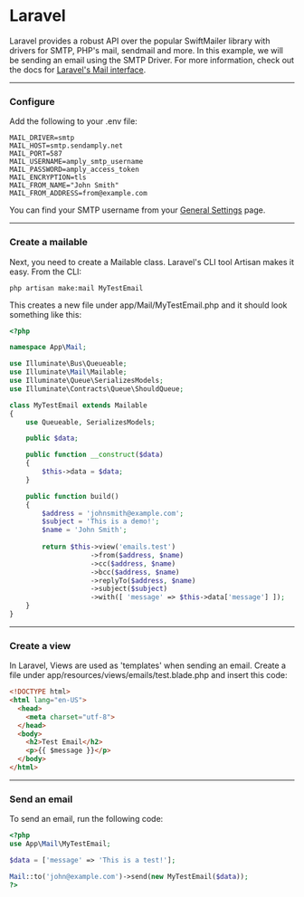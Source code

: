 # Laravel

Laravel provides a robust API over the popular SwiftMailer library with drivers for SMTP, PHP's mail, sendmail and more. In this example, we will be sending an email using the SMTP Driver. For more information, check out the docs for [Laravel's Mail interface](https://laravel.com/docs/7.x/mail).

****

### Configure

Add the following to your .env file:

```
MAIL_DRIVER=smtp
MAIL_HOST=smtp.sendamply.net
MAIL_PORT=587
MAIL_USERNAME=amply_smtp_username
MAIL_PASSWORD=amply_access_token
MAIL_ENCRYPTION=tls
MAIL_FROM_NAME="John Smith"
MAIL_FROM_ADDRESS=from@example.com
```

You can find your SMTP username from your [General Settings](https://sendamply.com/home/settings/general) page.

****

### Create a mailable

Next, you need to create a Mailable class. Laravel's CLI tool Artisan makes it easy. From the CLI:

```
php artisan make:mail MyTestEmail
```

This creates a new file under app/Mail/MyTestEmail.php and it should look something like this:


```php
<?php

namespace App\Mail;

use Illuminate\Bus\Queueable;
use Illuminate\Mail\Mailable;
use Illuminate\Queue\SerializesModels;
use Illuminate\Contracts\Queue\ShouldQueue;

class MyTestEmail extends Mailable
{
    use Queueable, SerializesModels;

    public $data;

    public function __construct($data)
    {
        $this->data = $data;
    }

    public function build()
    {
        $address = 'johnsmith@example.com';
        $subject = 'This is a demo!';
        $name = 'John Smith';
        
        return $this->view('emails.test')
                    ->from($address, $name)
                    ->cc($address, $name)
                    ->bcc($address, $name)
                    ->replyTo($address, $name)
                    ->subject($subject)
                    ->with([ 'message' => $this->data['message'] ]);
    }
}
```

****

### Create a view

In Laravel, Views are used as 'templates' when sending an email. Create a file under app/resources/views/emails/test.blade.php and insert this code:


```html
<!DOCTYPE html>
<html lang="en-US">
  <head>
    <meta charset="utf-8">
  </head>
  <body>
    <h2>Test Email</h2>
    <p>{{ $message }}</p>
  </body>
</html>
```

****

### Send an email

To send an email, run the following code:


```php
<?php
use App\Mail\MyTestEmail;

$data = ['message' => 'This is a test!'];

Mail::to('john@example.com')->send(new MyTestEmail($data));
?>
```


